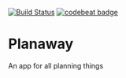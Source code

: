 [![Build Status](https://travis-ci.org/marcindrozd/planaway.svg?branch=master)](https://travis-ci.org/marcindrozd/planaway)
[![codebeat badge](https://codebeat.co/badges/b22b9f13-2e5a-427c-830d-87b60d502489)](https://codebeat.co/projects/github-com-marcindrozd-planaway-master)

# Planaway

An app for all planning things

